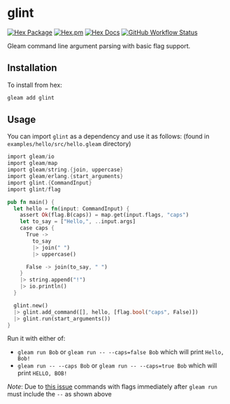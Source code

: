 # glint

[![Hex Package](https://img.shields.io/hexpm/v/glint?color=ffaff3&label=%F0%9F%93%A6)](https://hex.pm/packages/glint)
[![Hex.pm](https://img.shields.io/hexpm/dt/glint?color=ffaff3)](https://hex.pm/packages/glint)
[![Hex Docs](https://img.shields.io/badge/hex-docs-ffaff3?label=%F0%9F%93%9A)](https://hexdocs.pm/glint/)
[![GitHub Workflow Status](https://img.shields.io/github/workflow/status/tanklesxl/glint/test)](https://github.com/tanklesxl/glint/actions)

Gleam command line argument parsing with basic flag support.

## Installation

To install from hex:

```sh
gleam add glint
```

## Usage

You can import `glint` as a dependency and use it as follows:
(found in `examples/hello/src/hello.gleam` directory)

```rust
import gleam/io
import gleam/map
import gleam/string.{join, uppercase}
import gleam/erlang.{start_arguments}
import glint.{CommandInput}
import glint/flag

pub fn main() {
  let hello = fn(input: CommandInput) {
    assert Ok(flag.B(caps)) = map.get(input.flags, "caps")
    let to_say = ["Hello,", ..input.args]
    case caps {
      True ->
        to_say
        |> join(" ")
        |> uppercase()

      False -> join(to_say, " ")
    }
    |> string.append("!")
    |> io.println()
  }

  glint.new()
  |> glint.add_command([], hello, [flag.bool("caps", False)])
  |> glint.run(start_arguments())
}
```

Run it with either of:

- `gleam run Bob` or `gleam run -- --caps=false Bob`  which will print `Hello, Bob!`
- `gleam run -- --caps Bob` or  `gleam run -- --caps=true Bob`  which will print `HELLO, BOB!`

*Note*: Due to [this issue](https://github.com/gleam-lang/gleam/issues/1457) commands with flags immediately after `gleam run` must include the `--` as shown above
